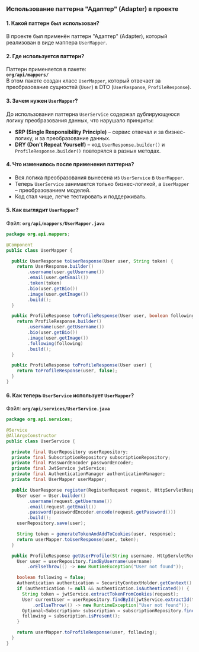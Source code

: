 ### Использование паттерна "Адаптер" (Adapter) в проекте

#### 1. Какой паттерн был использован?
В проекте был применён паттерн "Адаптер" (Adapter), который реализован в виде маппера `UserMapper`.

#### 2. Где используется паттерн?
Паттерн применяется в пакете:  
**`org/api/mappers/`**  
В этом пакете создан класс `UserMapper`, который отвечает за преобразование сущностей (`User`) в DTO (`UserResponse`, `ProfileResponse`).

#### 3. Зачем нужен `UserMapper`?
До использования паттерна `UserService` содержал дублирующуюся логику преобразования данных, что нарушало принципы:
- **SRP (Single Responsibility Principle)** – сервис отвечал и за бизнес-логику, и за преобразование данных.
- **DRY (Don't Repeat Yourself)** – код `UserResponse.builder()` и `ProfileResponse.builder()` повторялся в разных методах.

#### 4. Что изменилось после применения паттерна?
- Вся логика преобразования вынесена из `UserService` в `UserMapper`.  
- Теперь `UserService` занимается только бизнес-логикой, а `UserMapper` – преобразованием моделей.  
- Код стал чище, легче тестировать и поддерживать.  

#### 5. Как выглядит `UserMapper`?
Файл: **`org/api/mappers/UserMapper.java`**
```java
package org.api.mappers;

@Component
public class UserMapper {

  public UserResponse toUserResponse(User user, String token) {
    return UserResponse.builder()
        .username(user.getUsername())
        .email(user.getEmail())
        .token(token)
        .bio(user.getBio())
        .image(user.getImage())
        .build();
  }

  public ProfileResponse toProfileResponse(User user, boolean following) {
    return ProfileResponse.builder()
        .username(user.getUsername())
        .bio(user.getBio())
        .image(user.getImage())
        .following(following)
        .build();
  }

  public ProfileResponse toProfileResponse(User user) {
    return toProfileResponse(user, false);
  }
}
```

#### 6. Как теперь `UserService` использует `UserMapper`?
Файл: **`org/api/services/UserService.java`**
```java
package org.api.services;

@Service
@AllArgsConstructor
public class UserService {

  private final UserRepository userRepository;
  private final SubscriptionRepository subscriptionRepository;
  private final PasswordEncoder passwordEncoder;
  private final JwtService jwtService;
  private final AuthenticationManager authenticationManager;
  private final UserMapper userMapper;

  public UserResponse register(RegisterRequest request, HttpServletResponse response) {
    User user = User.builder()
        .username(request.getUsername())
        .email(request.getEmail())
        .password(passwordEncoder.encode(request.getPassword()))
        .build();
    userRepository.save(user);

    String token = generateTokenAndAddToCookies(user, response);
    return userMapper.toUserResponse(user, token);
  }

  public ProfileResponse getUserProfile(String username, HttpServletRequest request) {
    User user = userRepository.findByUsername(username)
        .orElseThrow(() -> new RuntimeException("User not found"));

    boolean following = false;
    Authentication authentication = SecurityContextHolder.getContext().getAuthentication();
    if (authentication != null && authentication.isAuthenticated()) {
      String token = jwtService.extractTokenFromCookies(request);
      User currentUser = userRepository.findById(jwtService.extractId(token))
          .orElseThrow(() -> new RuntimeException("User not found"));
      Optional<Subscription> subscription = subscriptionRepository.findBySubscriberAndSubscribedTo(currentUser, user);
      following = subscription.isPresent();
    }

    return userMapper.toProfileResponse(user, following);
  }
}

